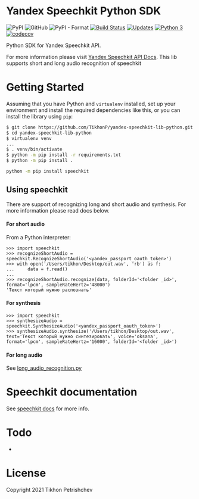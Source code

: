 # Yandex Speechkit Python SDK

![PyPI](https://img.shields.io/pypi/v/speechkit) ![GitHub](https://img.shields.io/github/license/tikhonp/yandex-speechkit-lib-python) ![PyPI - Format](https://img.shields.io/pypi/format/wheel) [![Build Status](https://travis-ci.com/TikhonP/yandex-speechkit-lib-python.svg?branch=master)](https://travis-ci.com/TikhonP/yandex-speechkit-lib-python) [![Updates](https://pyup.io/repos/github/TikhonP/yandex-speechkit-lib-python/shield.svg)](https://pyup.io/repos/github/TikhonP/yandex-speechkit-lib-python/) [![Python 3](https://pyup.io/repos/github/TikhonP/yandex-speechkit-lib-python/python-3-shield.svg)](https://pyup.io/repos/github/TikhonP/yandex-speechkit-lib-python/) [![codecov](https://codecov.io/gh/tikhonp/yandex-speechkit-lib-python/branch/master/graph/badge.svg?token=NRNV9E36I4)](https://codecov.io/gh/tikhonp/yandex-speechkit-lib-python)

Python SDK for Yandex Speechkit API.

For more information please visit [Yandex Speechkit API Docs](https://cloud.yandex.com/en/docs/speechkit/).
This lib supports short and long audio recognition of 
speechkit

# Getting Started

Assuming that you have Python and `virtualenv` installed, set up your environment and install the required dependencies like this, or you can install the library using `pip`:

```bash
$ git clone https://github.com/TikhonP/yandex-speechkit-lib-python.git
$ cd yandex-speechkit-lib-python
$ virtualenv venv
...
$ . venv/bin/activate
$ python -m pip install -r requirements.txt
$ python -m pip install .
```
```bash
python -m pip install speechkit
```

## Using speechkit 

There are support of recognizing long and short audio and synthesis. For more information please read docs below. 

#### For short audio

From a Python interpreter:

```python3
>>> import speechkit
>>> recognizeShortAudio = speechkit.RecognizeShortAudio('<yandex_passport_oauth_token>')
>>> with open('/Users/tikhon/Desktop/out.wav', 'rb') as f:
...     data = f.read()
... 
>>> recognizeShortAudio.recognize(data, folderId='<folder _id>', format='lpcm', sampleRateHertz='48000')
'Текст который нужно распознать'
```

#### For synthesis

```python3
>>> import speechkit
>>> synthesizeAudio = speechkit.SynthesizeAudio('<yandex_passport_oauth_token>')
>>> synthesizeAudio.synthesize('/Users/tikhon/Desktop/out.wav', text='Текст который нужно синтезировать', voice='oksana', format='lpcm', sampleRateHertz='16000', folderId='<folder _id>')
```

#### For long audio

See [long_audio_recognition.py](examples/long_audio_recognition.py)

# Speechkit documentation

See [speechkit docs](DOCS.md) for more info.

# Todo

- 

# License

Copyright 2021 Tikhon Petrishchev